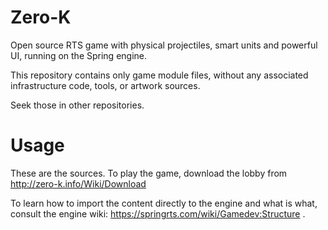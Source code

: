 Zero-K
======
 
Open source RTS game with physical projectiles, smart units and powerful UI, running on the Spring engine.

This repository contains only game module files, without any associated infrastructure code, tools, or artwork sources.
	
Seek those in other repositories.

Usage
=====

These are the sources. To play the game, download the lobby from http://zero-k.info/Wiki/Download

To learn how to import the content directly to the engine and what is what, consult the engine wiki: https://springrts.com/wiki/Gamedev:Structure .


